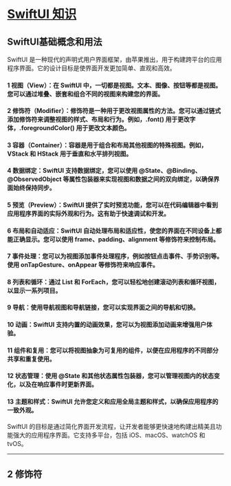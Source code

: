 # [SwiftUI 知识](https://github.com/yytmzys/blog/issues/85)

SwiftUI基础概念和用法
-----
SwiftUI 是一种现代的声明式用户界面框架，由苹果推出，用于构建跨平台的应用程序界面。它的设计目标是使界面开发更加简单、直观和高效。

#### 1 视图（View）：在 SwiftUI 中，一切都是视图。文本、图像、按钮等都是视图。您可以通过堆叠、嵌套和组合不同的视图来构建您的界面。

#### 2 修饰符（Modifier）：修饰符是一种用于更改视图属性的方法。您可以通过链式添加修饰符来调整视图的样式、布局和行为。例如，.font() 用于更改字体，.foregroundColor() 用于更改文本颜色。

#### 3 容器（Container）：容器是用于组合和布局其他视图的特殊视图。例如，VStack 和 HStack 用于垂直和水平排列视图。

#### 4 数据绑定：SwiftUI 支持数据绑定，您可以使用 @State、@Binding、@ObservedObject 等属性包装器来实现视图和数据之间的双向绑定，以确保界面始终保持同步。

#### 5 预览（Preview）：SwiftUI 提供了实时预览功能，您可以在代码编辑器中看到应用程序界面的实际外观和行为。这有助于快速调试和开发。

#### 6 布局和自动适应：SwiftUI 自动处理布局和适应性，使您的界面在不同设备上都能正确显示。您可以使用 frame、padding、alignment 等修饰符来控制布局。

#### 7 事件处理：您可以为视图添加事件处理程序，例如按钮点击事件、手势识别等。使用 onTapGesture、onAppear 等修饰符来响应事件。

#### 8 列表和循环：通过 List 和 ForEach，您可以轻松地创建滚动列表和循环视图，以显示一系列项目。

#### 9 导航：使用导航视图和导航链接，您可以实现界面之间的导航和切换。

#### 10 动画：SwiftUI 支持内置的动画效果，您可以为视图添加动画来增强用户体验。

#### 11 组件和复用：您可以将视图抽象为可复用的组件，以便在应用程序的不同部分共享和重复使用。

#### 12 状态管理：使用 @State 和其他状态属性包装器，您可以管理视图内的状态变化，以及在响应事件时更新界面。

#### 13 主题和样式：SwiftUI 允许您定义和应用全局主题和样式，以确保应用程序的一致外观。

SwiftUI 的目标是通过简化界面开发流程，让开发者能够更快速地构建出精美且功能强大的应用程序界面。它支持多平台，包括 iOS、macOS、watchOS 和 tvOS。

---

2 修饰符
----
